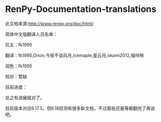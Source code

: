 RenPy-Documentation-translations
================================
此文档来源:http://www.renpy.org/doc/html/

简体中文版翻译人员名单：

坑主：fk1995

翻译：fk1995,Orion,今夜不谈风月,Icemaple,星云月,okami2012,喵呜咪

润色：fk1995

校对：暂缺


目前进度：

总之有进展就对了。

目前版本对应6.17.3，但6.18目测有很多新文档，不过那些还是等都翻完了再说吧。
